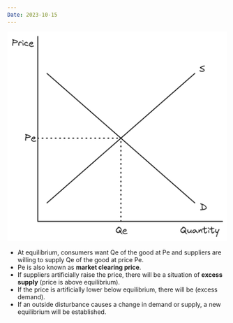 ```yaml
---
Date: 2023-10-15
---
```

![Untitled](Economics/Microeconomics/Equilibrium/Untitled.png)

* At equilibrium, consumers want Qe of the good at Pe and suppliers are willing to supply Qe of the good at price Pe.
* Pe is also known as **market clearing price**.
* If suppliers artificially raise the price, there will be a situation of **excess supply** (price is above equilibrium).
* If the price is artificially lower below equilibrium, there will be (excess demand).
* If an outside disturbance causes a change in demand or supply, a new equilibrium will be established.

